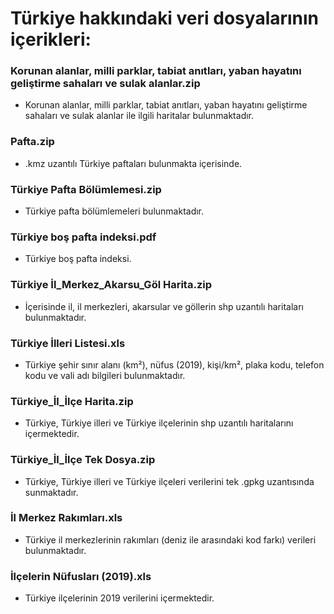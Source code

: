 # Türkiye hakkındaki veri dosyalarının içerikleri: 

### Korunan alanlar, milli parklar, tabiat anıtları, yaban hayatını geliştirme sahaları ve sulak alanlar.zip

+ Korunan alanlar, milli parklar, tabiat anıtları, yaban hayatını geliştirme sahaları ve sulak alanlar ile ilgili haritalar bulunmaktadır.

### Pafta.zip

+ .kmz uzantılı Türkiye paftaları bulunmakta içerisinde.

### Türkiye Pafta Bölümlemesi.zip

+ Türkiye pafta bölümlemeleri bulunmaktadır. 

### Türkiye boş pafta indeksi.pdf

+ Türkiye boş pafta indeksi.

### Türkiye İl_Merkez_Akarsu_Göl Harita.zip

+ İçerisinde il, il merkezleri, akarsular ve göllerin shp uzantılı haritaları bulunmaktadır.

### Türkiye İlleri Listesi.xls

+ Türkiye şehir sınır alanı (km²), nüfus (2019), kişi/km², plaka kodu, telefon kodu ve vali adı bilgileri bulunmaktadır.

### Türkiye_İl_İlçe Harita.zip

+ Türkiye, Türkiye illeri ve Türkiye ilçelerinin shp uzantılı haritalarını içermektedir.

### Türkiye_İl_İlçe Tek Dosya.zip

+ Türkiye, Türkiye illeri ve Türkiye ilçeleri verilerini tek .gpkg uzantısında sunmaktadır.

### İl Merkez Rakımları.xls

+ Türkiye il merkezlerinin rakımları (deniz ile arasındaki kod farkı) verileri bulunmaktadır.

### İlçelerin Nüfusları (2019).xls

+ Türkiye ilçelerinin 2019 verilerini içermektedir.
